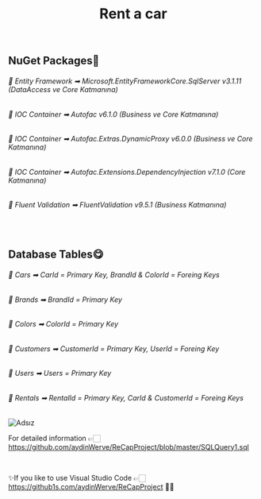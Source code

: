 <h1 align="center">Rent a car</h1>

<br>

<h2>NuGet Packages👀</h2>
<h6>💢 Entity Framework ➡ Microsoft.EntityFrameworkCore.SqlServer  v3.1.11 (DataAccess ve Core Katmanına) </h6>

<h6>💢 IOC Container ➡ Autofac  v6.1.0 (Business  ve Core Katmanına) </h6>

<h6>💢 IOC Container ➡ Autofac.Extras.DynamicProxy  v6.0.0 (Business ve Core Katmanına) </h6>

<h6>💢 IOC Container ➡ Autofac.Extensions.DependencyInjection  v7.1.0 (Core Katmanına) </h6>

<h6>💢 Fluent Validation ➡ FluentValidation  v9.5.1 (Business Katmanına) </h6>
<br>
<h2>Database Tables😋</h2>

<h6>💢 Cars ➡ CarId = Primary Key, BrandId & ColorId = Foreing Keys </h6>

<h6>💢 Brands ➡ BrandId = Primary Key </h6>

<h6>💢 Colors ➡ ColorId = Primary Key </h6>

<h6>💢 Customers ➡ CustomerId = Primary Key, UserId = Foreing Key </h6>

<h6>💢 Users ➡ Users = Primary Key </h6>

<h6>💢 Rentals ➡ RentalId = Primary Key, CarId & CustomerId = Foreing Keys </h6>


![Adsız](https://user-images.githubusercontent.com/75077490/108566205-1218f680-7317-11eb-964e-b03fa5027977.png)


For detailed information 👉🏻  https://github.com/aydinWerve/ReCapProject/blob/master/SQLQuery1.sql

<br>

✨If you like to use Visual Studio Code 👉🏻 https://github1s.com/aydinWerve/ReCapProject 🤸‍♀️
